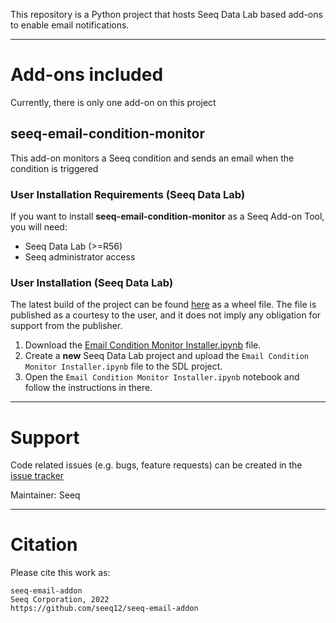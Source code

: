 This repository is a Python project that hosts Seeq Data Lab based add-ons to enable email notifications.

----

# Add-ons included

Currently, there is only one add-on on this project

## **seeq-email-condition-monitor**

This add-on monitors a Seeq condition and sends an email when the condition is triggered

### User Installation Requirements (Seeq Data Lab)

If you want to install **seeq-email-condition-monitor** as a Seeq Add-on Tool, you will need:

- Seeq Data Lab (>=R56)
- Seeq administrator access

### User Installation (Seeq Data Lab)

The latest build of the project can be found [here](https://pypi.org/project/seeq-email-condition-monitor/) as a wheel
file. The file is published as a courtesy to the user, and it does not imply any obligation for support from the 
publisher.

1. Download the [Email Condition Monitor Installer.ipynb](Email%20Condition%20Monitor%20Installer.ipynb) 
file. 
2. Create a **new** Seeq Data Lab project and upload the `Email Condition Monitor Installer.ipynb` file to the SDL 
   project.
3. Open the `Email Condition Monitor Installer.ipynb` notebook and follow the instructions in there. 

----

# Support

Code related issues (e.g. bugs, feature requests) can be created in the
[issue tracker](https://github.com/seeq12/seeq-email-addon/issues)

Maintainer: Seeq

----

# Citation

Please cite this work as:

```shell
seeq-email-addon
Seeq Corporation, 2022
https://github.com/seeq12/seeq-email-addon
```
